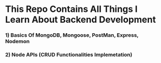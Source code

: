 # This Repo Contains All Things I Learn About Backend Development
  ### 1) Basics Of MongoDB, Mongoose, PostMan, Express, Nodemon
  ### 2) Node APIs (CRUD Functionalities Implemetation)
